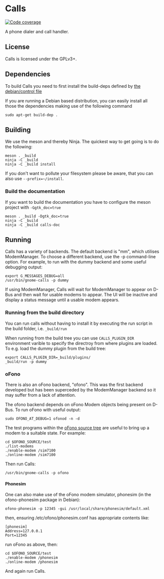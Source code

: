 # Calls
[![Code coverage](https://source.puri.sm/Librem5/calls/badges/master/coverage.svg)](https://source.puri.sm/Librem5/calls/commits/master)

A phone dialer and call handler.

## License

Calls is licensed under the GPLv3+.

## Dependencies
To build Calls you need to first install the build-deps defined by [the debian/control file](https://source.puri.sm/Librem5/calls/blob/master/debian/control#L6)

If you are running a Debian based distribution, you can easily install all those the dependencies making use of the following command

    sudo apt-get build-dep .

## Building

We use the meson and thereby Ninja.  The quickest way to get going is
to do the following:

    meson . _build
    ninja -C _build
    ninja -C _build install

If you don't want to pollute your filesystem please be aware, that you can also
use `--prefix=~/install`.

### Build the documentation
If you want to build the documentation you have to configure the meson project
with `-Ggtk_doc=true`

    meson . _build -Dgtk_doc=true
    ninja -C _build
    ninja -C _build calls-doc

## Running
Calls has a variety of backends.  The default backend is "mm", which
utilises ModemManager.  To choose a different backend, use the -p
command-line option.  For example, to run with the dummy backend and
some useful debugging output:

    export G_MESSAGES_DEBUG=all
    /usr/bin/gnome-calls -p dummy

If using ModemManager, Calls will wait for ModemManager to appear on
D-Bus and then wait for usable modems to appear.  The UI will be
inactive and display a status message until a usable modem appears.

### Running from the build directory
You can run calls without having to install it by executing the run script in
the build folder, i.e. `_build/run`

When running from the build tree you can use `CALLS_PLUGIN_DIR` environment
varible to specify the directroy from where plugins are loaded. To e.g. load
the dummy plugin from the build tree:

    export CALLS_PLUGIN_DIR=_build/plugins/
    _build/run -p dummy


### oFono
There is also an oFono backend, "ofono".  This was the first backend
developed but has been superceded by the ModemManager backend so it
may suffer from a lack of attention.

The ofono backend depends on oFono Modem objects being present on
D-Bus.  To run oFono with useful output:

    sudo OFONO_AT_DEBUG=1 ofonod -n -d

The test programs within the [oFono source
tree](https://git.kernel.org/pub/scm/network/ofono/ofono.git) are
useful to bring up a modem to a suitable state.  For example:

    cd $OFONO_SOURCE/test
    ./list-modems
    ./enable-modem /sim7100
    ./online-modem /sim7100

Then run Calls:

    /usr/bin/gnome-calls -p ofono


#### Phonesim
One can also make use of the oFono modem simulator, phonesim (in the
ofono-phonesim package in Debian):

    ofono-phonesim -p 12345 -gui /usr/local/share/phonesim/default.xml

then, ensuring /etc/ofono/phonesim.conf has appropriate contents like:

    [phonesim]
    Address=127.0.0.1
    Port=12345

run oFono as above, then:

    cd $OFONO_SOURCE/test
    ./enable-modem /phonesim
    ./online-modem /phonesim

And again run Calls.
